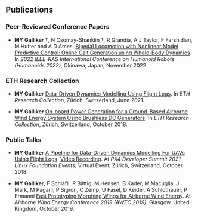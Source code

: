 ## Publications

### Peer-Reviewed Conference Papers

* **MY Galliker †**, N Csomay-Shanklin †, R Grandia, A J Taylor, F Farshidian, M Hutter and A D Ames. [Bipedal Locomotion with Nonlinear Model Predictive Control: Online Gait Generation using Whole-Body Dynamics](https://arxiv.org/pdf/2203.07429.pdf). In *2022 IEEE-RAS International Conference on Humanoid Robots (Humanoids 2022)*, Okinawa, Japan, November 2022.   

### ETH Research Collection

* **MY Galliker** [Data-Driven Dynamics Modelling Using Flight Logs](https://www.research-collection.ethz.ch/handle/20.500.11850/507495). In *ETH Research Collection*, Zürich, Switzerland, June 2021.   

* **MY Galliker** [On-board Power Generation for a Ground-Based Airborne Wind Energy System Using Brushless DC Generators](https://www.research-collection.ethz.ch/handle/20.500.11850/519007). In *ETH Research Collection*, Zürich, Switzerland, October 2018.   

### Public Talks

* **MY Galliker** [A Pipeline for Data-Driven Dynamics Modelling For UAVs Using Flight Logs](https://px4summit2021.sched.com/event/m8VY/a-pipeline-for-data-driven-dynamics-modelling-for-uavs-using-flight-logs-manuel-galliker-eth-zurich). [Video Recording](https://www.youtube.com/watch?v=kAsfptZU4uk). At *PX4 Developer Summit 2021, Linux Foundation Events*, Virtual Event, Zürich, Switzerland, October 2018.   

* **MY Galliker**, F Schläfli, R Bättig, M Hensen, B Kader, M Macuglia, J Mark, M Pagani, P Sigron, C Zemp, U Fasel, D Keidel, A Schlothauer, P Ermanni [Fast Prototyping Morphing Wings for Airborne Wind Energy](https://repository.tudelft.nl/islandora/object/uuid:f040d916-43f0-4820-9257-62bfa0a43bbc?collection=research). At *Airborne Wind Energy Conference 2019 (AWEC 2019)*, Glasgow, United Kingdom, October 2019.   

